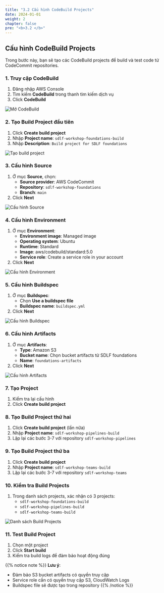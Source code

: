 ```yaml
---
title: "3.2 Cấu hình CodeBuild Projects"
date: 2024-01-01
weight: 2
chapter: false
pre: "<b>3.2 </b>"
---
```


## Cấu hình CodeBuild Projects

Trong bước này, bạn sẽ tạo các CodeBuild projects để build và test code từ CodeCommit repositories.

### 1. Truy cập CodeBuild
1. Đăng nhập AWS Console
2. Tìm kiếm **CodeBuild** trong thanh tìm kiếm dịch vụ
3. Click **CodeBuild**

![Mở CodeBuild](../../../static/images/3/3.7_OpenCodeBuild.png?width=90pc)

### 2. Tạo Build Project đầu tiên
1. Click **Create build project**
2. Nhập **Project name**: `sdlf-workshop-foundations-build`
3. Nhập **Description**: `Build project for SDLF foundations`

![Tạo build project](../../../static/images/3/3.8_CreateBuildProject.png?width=90pc)

### 3. Cấu hình Source
1. Ở mục **Source**, chọn:
   - **Source provider**: AWS CodeCommit
   - **Repository**: `sdlf-workshop-foundations`
   - **Branch**: `main`
2. Click **Next**

![Cấu hình Source](../../../static/images/3/3.9_ConfigureSource.png?width=90pc)

### 4. Cấu hình Environment
1. Ở mục **Environment**:
   - **Environment image**: Managed image
   - **Operating system**: Ubuntu
   - **Runtime**: Standard
   - **Image**: aws/codebuild/standard:5.0
   - **Service role**: Create a service role in your account
2. Click **Next**

![Cấu hình Environment](../../../static/images/3/3.10_ConfigureEnvironment.png?width=90pc)

### 5. Cấu hình Buildspec
1. Ở mục **Buildspec**:
   - Chọn **Use a buildspec file**
   - **Buildspec name**: `buildspec.yml`
2. Click **Next**

![Cấu hình Buildspec](../../../static/images/3/3.11_ConfigureBuildspec.png?width=90pc)

### 6. Cấu hình Artifacts
1. Ở mục **Artifacts**:
   - **Type**: Amazon S3
   - **Bucket name**: Chọn bucket artifacts từ SDLF foundations
   - **Name**: `foundations-artifacts`
2. Click **Next**

![Cấu hình Artifacts](../../../static/images/3/3.12_ConfigureArtifacts.png?width=90pc)

### 7. Tạo Project
1. Kiểm tra lại cấu hình
2. Click **Create build project**

### 8. Tạo Build Project thứ hai
1. Click **Create build project** (lần nữa)
2. Nhập **Project name**: `sdlf-workshop-pipelines-build`
3. Lặp lại các bước 3-7 với repository `sdlf-workshop-pipelines`

### 9. Tạo Build Project thứ ba
1. Click **Create build project**
2. Nhập **Project name**: `sdlf-workshop-teams-build`
3. Lặp lại các bước 3-7 với repository `sdlf-workshop-teams`

### 10. Kiểm tra Build Projects
1. Trong danh sách projects, xác nhận có 3 projects:
   - `sdlf-workshop-foundations-build`
   - `sdlf-workshop-pipelines-build`
   - `sdlf-workshop-teams-build`

![Danh sách Build Projects](../../../static/images/3/3.13_BuildProjectList.png?width=90pc)

### 11. Test Build Project
1. Chọn một project
2. Click **Start build**
3. Kiểm tra build logs để đảm bảo hoạt động đúng

{{% notice note %}}
**Lưu ý**:
- Đảm bảo S3 bucket artifacts có quyền truy cập
- Service role cần có quyền truy cập S3, CloudWatch Logs
- Buildspec file sẽ được tạo trong repository
{{% /notice %}} 